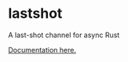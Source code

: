 # lastshot
A last-shot channel for async Rust

[Documentation here.](https://brunoczim.github.io/lastshot/lastshot/)
